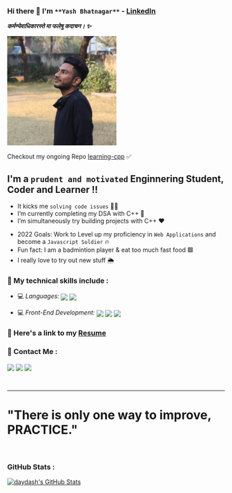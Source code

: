 ### Hi there 👋 <!--<img src="https://github.com/TheDudeThatCode/TheDudeThatCode/blob/master/Assets/Hi.gif" width="29px"> -->I'm `**Yash Bhatnagar**` - [LinkedIn][website] 

**_कर्मण्येवाधिकारस्ते मा फलेषु कदाचन। ✨_**


<img src="./yash.jpg" height="253px" width="253px">

Checkout my ongoing Repo [learning-cpp](https://github.com/daydash/learning-cpp)  ✅ 

<!-- [![Twitter Follow](https://img.shields.io/twitter/follow/maiyashhoon?color=1DA1F2&logo=twitter&style=for-the-badge)](https://twitter.com/intent/follow?screen_name=maiyashhoon) -->

## I'm a `prudent and motivated` Enginnering Student, Coder and Learner !!

- It kicks me `solving code issues` 🔭💛
- I’m currently completing my DSA with C++ 🔵
- I’m simultaneously try building projects with C++ ❤️
<!-- - I love to help people with doubts in projects ❤️ -->
- 2022 Goals: Work to Level up my proficiency in `Web Applications` and become a `Javascript Soldier` 🔥
- Fun fact: I am a badmintion player & eat too much fast food 🟩
- I really love to try out new stuff 🌦️


### 📌 My technical skills include :

 - 💻 *Languages:* <img align="center" height="30" src="https://img.icons8.com/external-tal-revivo-shadow-tal-revivo/144/000000/external-cplusplus-a-general-purpose-descriptive-programming-computer-language-logo-shadow-tal-revivo.png"/> <img align="center" height="30" src="https://img.icons8.com/color/144/000000/java.png"/>

 - 💻 *Front-End Development:* <img align="center" height="30" src="https://img.icons8.com/color/144/000000/html-5.png"/> <img align="center" height="30" src="https://img.icons8.com/color/144/000000/css3.png"/> <img align="center" height="30" src="https://img.icons8.com/color/144/000000/javascript.png"/>


### 📌 Here's a link to my [Resume](https://drive.google.com/file/d/1pULmEeyjWT9SMoSq8qnpQYOm9nLCopxo/view?usp=sharing)


### 📌 Contact Me :

[<img align="center" height="40" src="https://img.icons8.com/color/144/000000/linkedin.png"/>](https://www.linkedin.com/in/daydash/)
[<img align="center" height="40" src="https://img.icons8.com/fluent/144/000000/twitter.png"/>](https://twitter.com/maiyashhoon)
[<img align="center" height="40" src="https://img.icons8.com/fluent/144/000000/instagram-new.png"/>](https://www.instagram.com/theyashbhatnagar/)
   

<br />


---

[website]: https://www.linkedin.com/in/daydash/
[twitter]: https://twitter.com/maiyashhoon
[instagram]: https://instagram.com/theyashbhatnagar
[linkedin]: https://linkedin.com/in/daydash

# "There is only one way to improve, PRACTICE."

<br />

### GitHub Stats :

[![daydash's GitHub Stats](https://github-readme-streak-stats.herokuapp.com/?user=daydash&theme=dark)](https://github.com/daydash)
